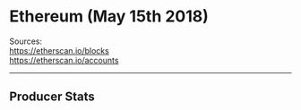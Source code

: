 # Ethereum (May 15th 2018)
Sources:<br/>
https://etherscan.io/blocks<br/>
https://etherscan.io/accounts<br/>

---
## Producer Stats
